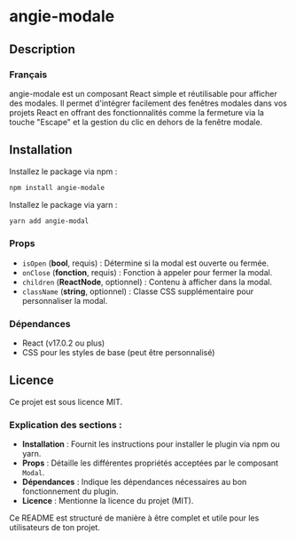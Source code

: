 # angie-modale

## Description

### Français
angie-modale est un composant React simple et réutilisable pour afficher des modales. 
Il permet d'intégrer facilement des fenêtres modales dans vos projets React en offrant des fonctionnalités comme la fermeture via la touche "Escape" et la gestion du clic en dehors de la fenêtre modale.

## Installation

Installez le package via npm :

```bash
npm install angie-modale
```

Installez le package via yarn :

```bash
yarn add angie-modal
```

### Props

- `isOpen` (**bool**, requis) : Détermine si la modal est ouverte ou fermée.
- `onClose` (**fonction**, requis) : Fonction à appeler pour fermer la modal.
- `children` (**ReactNode**, optionnel) : Contenu à afficher dans la modal.
- `className` (**string**, optionnel) : Classe CSS supplémentaire pour personnaliser la modal.

### Dépendances

-   React (v17.0.2 ou plus)
-   CSS pour les styles de base (peut être personnalisé)

## Licence

Ce projet est sous licence MIT.


### Explication des sections :

- **Installation** : Fournit les instructions pour installer le plugin via npm ou yarn.
- **Props** : Détaille les différentes propriétés acceptées par le composant `Modal`.
- **Dépendances** : Indique les dépendances nécessaires au bon fonctionnement du plugin.
- **Licence** : Mentionne la licence du projet (MIT).

Ce README est structuré de manière à être complet et utile pour les utilisateurs de ton projet.


